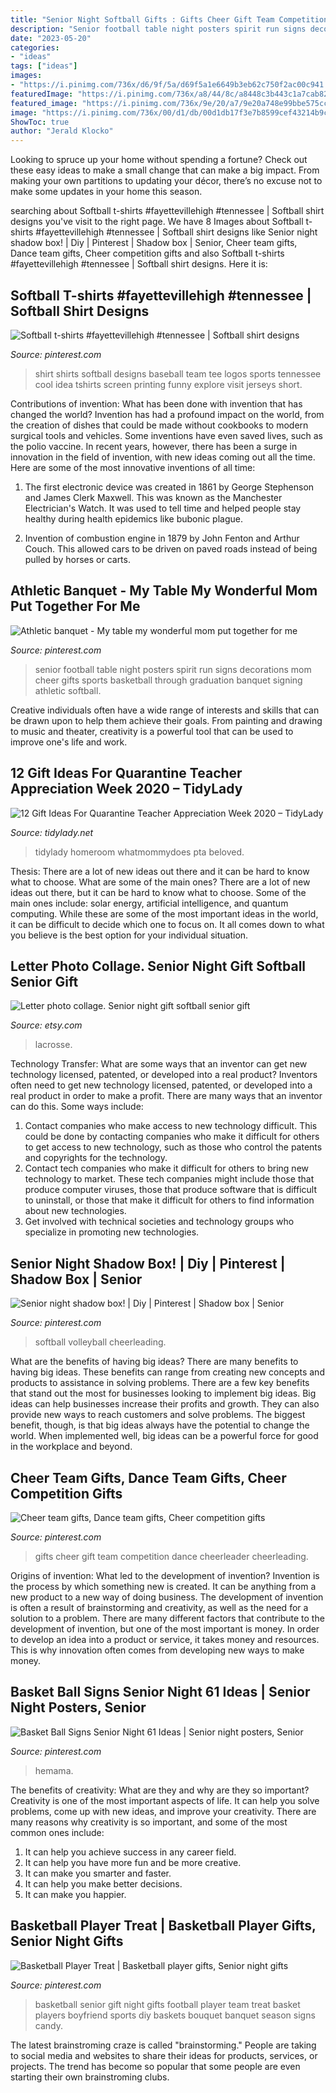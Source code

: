 ```yaml
---
title: "Senior Night Softball Gifts : Gifts Cheer Gift Team Competition Dance Cheerleader Cheerleading"
description: "Senior football table night posters spirit run signs decorations mom cheer gifts sports basketball through graduation banquet signing athletic softball"
date: "2023-05-20"
categories:
- "ideas"
tags: ["ideas"]
images:
- "https://i.pinimg.com/736x/d6/9f/5a/d69f5a1e6649b3eb62c750f2ac00c941.jpg"
featuredImage: "https://i.pinimg.com/736x/a8/44/8c/a8448c3b443c1a7cab82db7573dfca95--cheerleader-gift-cheerleading-gifts.jpg"
featured_image: "https://i.pinimg.com/736x/9e/20/a7/9e20a748e99bbe575ccf533c675b6c44.jpg"
image: "https://i.pinimg.com/736x/00/d1/db/00d1db17f3e7b8599cef43214b9c1cc5.jpg"
ShowToc: true
author: "Jerald Klocko"
---
```



Looking to spruce up your home without spending a fortune? Check out these easy ideas to make a small change that can make a big impact. From making your own partitions to updating your décor, there’s no excuse not to make some updates in your home this season.

	

		
searching about Softball t-shirts #fayettevillehigh #tennessee | Softball shirt designs you've visit to the right page. We have 8 Images about Softball t-shirts #fayettevillehigh #tennessee | Softball shirt designs like Senior night shadow box! | Diy | Pinterest | Shadow box | Senior, Cheer team gifts, Dance team gifts, Cheer competition gifts and also Softball t-shirts #fayettevillehigh #tennessee | Softball shirt designs. Here it is:
		
    
## Softball T-shirts #fayettevillehigh #tennessee | Softball Shirt Designs

<img loading=lazy src="https://i.pinimg.com/736x/94/77/2f/94772f7b00fd7ee3ff06a96f4b47b9a9--softball-party-softball-shirts.jpg" onerror="this.onerror=null;this.src='https://tse3.mm.bing.net/th?id=OIP.rr_lCHLpZwM2lVQI7HaE8wHaHa&amp;pid=15.1';" alt="Softball t-shirts #fayettevillehigh #tennessee | Softball shirt designs">

_Source: pinterest.com_

>shirt shirts softball designs baseball team tee logos sports tennessee cool idea tshirts screen printing funny explore visit jerseys short. 

	

Contributions of invention: What has been done with invention that has changed the world?
Invention has had a profound impact on the world, from the creation of dishes that could be made without cookbooks to modern surgical tools and vehicles. Some inventions have even saved lives, such as the polio vaccine. In recent years, however, there has been a surge in innovation in the field of invention, with new ideas coming out all the time. Here are some of the most innovative inventions of all time:
1) The first electronic device was created in 1861 by George Stephenson and James Clerk Maxwell. This was known as the Manchester Electrician's Watch. It was used to tell time and helped people stay healthy during health epidemics like bubonic plague.

2) Invention of combustion engine in 1879 by John Fenton and Arthur Couch. This allowed cars to be driven on paved roads instead of being pulled by horses or carts.

    
## Athletic Banquet - My Table My Wonderful Mom Put Together For Me

<img loading=lazy src="https://i.pinimg.com/736x/00/d1/db/00d1db17f3e7b8599cef43214b9c1cc5.jpg" onerror="this.onerror=null;this.src='https://tse4.mm.bing.net/th?id=OIP.TDMLd8svJJ2I1F85FDpKRwHaJ3&amp;pid=15.1';" alt="Athletic banquet - My table my wonderful mom put together for me">

_Source: pinterest.com_

>senior football table night posters spirit run signs decorations mom cheer gifts sports basketball through graduation banquet signing athletic softball. 

	

Creative individuals often have a wide range of interests and skills that can be drawn upon to help them achieve their goals. From painting and drawing to music and theater, creativity is a powerful tool that can be used to improve one's life and work.

    
## 12 Gift Ideas For Quarantine Teacher Appreciation Week 2020 – TidyLady

<img loading=lazy src="https://cdn.shopify.com/s/files/1/0010/9599/1332/articles/quar20203_1200x1200.jpg?v=1587661725" onerror="this.onerror=null;this.src='https://tse3.mm.bing.net/th?id=OIP.i6uz0-GkDadOSP9xWwq_WAHaLH&amp;pid=15.1';" alt="12 Gift Ideas For Quarantine Teacher Appreciation Week 2020 – TidyLady">

_Source: tidylady.net_

>tidylady homeroom whatmommydoes pta beloved. 

	

Thesis: There are a lot of new ideas out there and it can be hard to know what to choose. What are some of the main ones?
There are a lot of new ideas out there, but it can be hard to know what to choose. Some of the main ones include: solar energy, artificial intelligence, and quantum computing. While these are some of the most important ideas in the world, it can be difficult to decide which one to focus on. It all comes down to what you believe is the best option for your individual situation.

    
## Letter Photo Collage. Senior Night Gift Softball Senior Gift

<img loading=lazy src="https://img1.etsystatic.com/060/0/8839967/il_fullxfull.747353471_fngi.jpg" onerror="this.onerror=null;this.src='https://tse1.mm.bing.net/th?id=OIP.RiFY9lg9BrTEXVBBDHj6qAHaJ6&amp;pid=15.1';" alt="Letter photo collage. Senior night gift softball senior gift">

_Source: etsy.com_

>lacrosse. 

	

Technology Transfer: What are some ways that an inventor can get new technology licensed, patented, or developed into a real product?
Inventors often need to get new technology licensed, patented, or developed into a real product in order to make a profit. There are many ways that an inventor can do this. Some ways include: 
1. Contact companies who make access to new technology difficult. This could be done by contacting companies who make it difficult for others to get access to new technology, such as those who control the patents and copyrights for the technology. 
2. Contact tech companies who make it difficult for others to bring new technology to market. These tech companies might include those that produce computer viruses, those that produce software that is difficult to uninstall, or those that make it difficult for others to find information about new technologies. 
3. Get involved with technical societies and technology groups who specialize in promoting new technologies.

    
## Senior Night Shadow Box! | Diy | Pinterest | Shadow Box | Senior

<img loading=lazy src="https://i.pinimg.com/736x/9e/20/a7/9e20a748e99bbe575ccf533c675b6c44.jpg" onerror="this.onerror=null;this.src='https://tse4.mm.bing.net/th?id=OIP.SnabP3CmKXkmoV2TXAC-MwHaJ4&amp;pid=15.1';" alt="Senior night shadow box! | Diy | Pinterest | Shadow box | Senior">

_Source: pinterest.com_

>softball volleyball cheerleading. 

	

What are the benefits of having big ideas?
There are many benefits to having big ideas. These benefits can range from creating new concepts and products to assistance in solving problems. There are a few key benefits that stand out the most for businesses looking to implement big ideas. 
Big ideas can help businesses increase their profits and growth. They can also provide new ways to reach customers and solve problems. The biggest benefit, though, is that big ideas always have the potential to change the world. When implemented well, big ideas can be a powerful force for good in the workplace and beyond.

    
## Cheer Team Gifts, Dance Team Gifts, Cheer Competition Gifts

<img loading=lazy src="https://i.pinimg.com/736x/a8/44/8c/a8448c3b443c1a7cab82db7573dfca95--cheerleader-gift-cheerleading-gifts.jpg" onerror="this.onerror=null;this.src='https://tse1.mm.bing.net/th?id=OIP.wIOLG3x7TLV3wRQe1dxPVAD6D6&amp;pid=15.1';" alt="Cheer team gifts, Dance team gifts, Cheer competition gifts">

_Source: pinterest.com_

>gifts cheer gift team competition dance cheerleader cheerleading. 

	

Origins of invention: What led to the development of invention?
Invention is the process by which something new is created. It can be anything from a new product to a new way of doing business. The development of invention is often a result of brainstorming and creativity, as well as the need for a solution to a problem. There are many different factors that contribute to the development of invention, but one of the most important is money. In order to develop an idea into a product or service, it takes money and resources. This is why innovation often comes from developing new ways to make money.

    
## Basket Ball Signs Senior Night 61 Ideas | Senior Night Posters, Senior

<img loading=lazy src="https://i.pinimg.com/736x/d6/9f/5a/d69f5a1e6649b3eb62c750f2ac00c941.jpg" onerror="this.onerror=null;this.src='https://tse2.mm.bing.net/th?id=OIP.RsGCzvIpCUO9nmfdPNpgIgAAAA&amp;pid=15.1';" alt="Basket Ball Signs Senior Night 61 Ideas | Senior night posters, Senior">

_Source: pinterest.com_

>hemama. 

	

The benefits of creativity: What are they and why are they so important?
Creativity is one of the most important aspects of life. It can help you solve problems, come up with new ideas, and improve your creativity. There are many reasons why creativity is so important, and some of the most common ones include: 
1) It can help you achieve success in any career field.
2) It can help you have more fun and be more creative. 
3) It can make you smarter and faster. 
4) It can help you make better decisions. 
5) It can make you happier.

    
## Basketball Player Treat | Basketball Player Gifts, Senior Night Gifts

<img loading=lazy src="https://i.pinimg.com/originals/13/fd/06/13fd0602dd032dd3f31de539180326f4.jpg" onerror="this.onerror=null;this.src='https://tse4.mm.bing.net/th?id=OIP.bZhlWdjEdq5InVcYIi8cbAHaJ4&amp;pid=15.1';" alt="Basketball Player Treat | Basketball player gifts, Senior night gifts">

_Source: pinterest.com_

>basketball senior gift night gifts football player team treat basket players boyfriend sports diy baskets bouquet banquet season signs candy. 

	

The latest brainstroming craze is called "brainstorming." People are taking to social media and websites to share their ideas for products, services, or projects. The trend has become so popular that some people are even starting their own brainstroming clubs.

